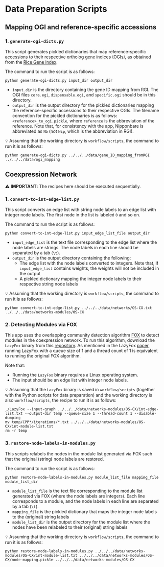 # Data Preparation Scripts

## Mapping OGI and reference-specific accessions

### 1. `generate-ogi-dicts.py`

This script generates pickled dictionaries that map reference-specific accessions to their respective ortholog gene indices (OGIs), as obtained from the [Rice Gene Index](https://riceome.hzau.edu.cn/download.html).

The command to run the script is as follows:

```
python generate-ogi-dicts.py input_dir output_dir
```

-   `input_dir` is the directory containing the gene ID mapping from RGI. The OGI files `core.ogi`, `dispensable.ogi`, and `specific.ogi` should be in this directory.
-   `output_dir` is the output directory for the pickled dictionaries mapping the reference-specific accessions to their respective OGIs. The filename convention for the pickled dictionaries is as follows: `<reference>_to_ogi.pickle`, where `reference` is the abbreviation of the reference. Note that, for consistency with the app, Nipponbare is abbreviated as `Nb` (not `Nip`, which is the abbreviation in RGI).

💡 Assuming that the working directory is `workflow/scripts`, the command to run it is as follows:

```
python generate-ogi-dicts.py ../../../data/gene_ID_mapping_fromRGI ../../../data/ogi_mapping
```

## Coexpression Network

⚠️ **IMPORTANT**: The recipes here should be executed sequentially.

### 1. `convert-to-int-edge-list.py`

This script converts an edge list with string node labels to an edge list with integer node labels. The first node in the list is labeled `0` and so on.

The command to run the script is as follows:

```
python convert-to-int-edge-list.py input_edge_list_file output_dir
```

-   `input_edge_list` is the text file corresponding to the edge list where the node labels are strings. The node labels in each line should be separated by a tab (`\t`).
-   `output_dir` is the output directory containing the following:
    -   The edge list with the node labels converted to integers. Note that, if `input_edge_list` contains weights, the weights will not be included in the output
    -   A pickled dictionary mapping the integer node labels to their respective string node labels

💡 Assuming that the working directory is `workflow/scripts`, the command to run it is as follows:

```
python convert-to-int-edge-list.py ../../../data/networks/OS-CX.txt ../../../data/networks-modules/OS-CX
```

### 2. Detecting Modules via FOX

This app uses the overlapping community detection algorithm [FOX](https://dl.acm.org/doi/10.1145/3404970) to detect modules in the coexpression network. To run this algorithm, download the `LazyFox` binary from this [repository](https://github.com/TimGarrels/LazyFox). As mentioned in the LazyFox [paper](https://peerj.com/articles/cs-1291/), running LazyFox with a queue size of 1 and a thread count of 1 is equivalent to running the original FOX algorithm.

Note that:

-   Running the `LazyFox` binary requires a Linux operating system.
-   The input should be an edge list with integer node labels.

💡 Assuming that the `LazyFox` binary is saved in `workflow/scripts` (together with the Python scripts for data preparation) and the working directory is also `workflow/scripts`, the recipe to run it is as follows:

```
./LazyFox --input-graph ../../../data/networks-modules/OS-CX/int-edge-list.txt --output-dir temp --queue-size 1 --thread-count 1 --disable-dumping
mv temp/CPP*/iterations/*.txt ../../../data/networks-modules/OS-CX/int-module-list.txt
rm -r temp
```

### 3. `restore-node-labels-in-modules.py`

This scripts relabels the nodes in the module list generated via FOX such that the original (string) node labels are restored.

The command to run the script is as follows:

```
python restore-node-labels-in-modules.py module_list_file mapping_file module_list_dir
```

-   `module_list_file` is the text file corresponding to the module list generated via FOX (where the node labels are integers). Each line corresponds to a module, and the node labels in each line are separated by a tab (`\t`).
-   `mapping_file` is the pickled dictionary that maps the integer node labels to the (original) string labels
-   `module_list_dir` is the output directory for the module list where the nodes have been relabeled to their (original) string labels

💡 Assuming that the working directory is `workflow/scripts`, the command to run it is as follows:

```
python restore-node-labels-in-modules.py ../../../data/networks-modules/OS-CX/int-module-list.txt ../../../data/networks-modules/OS-CX/node-mapping.pickle ../../../data/networks-modules/OS-CX
```
